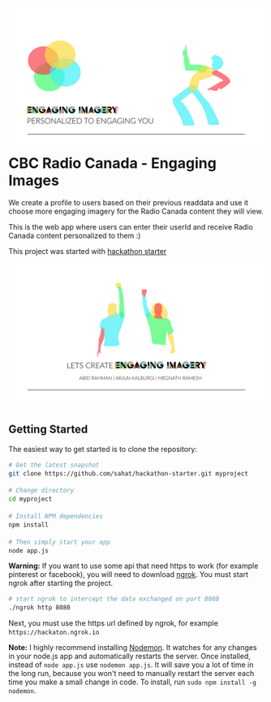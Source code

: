 ![](https://github.com/CBCRCHackathon2018/Registration-Slides/blob/master/01.jpg?raw=true)
CBC Radio Canada - Engaging Images
=======================

We create a profile to users based on their previous readdata and use it choose more engaging imagery for the Radio Canada content they will view.

This is the web app where users can enter their userId and receive Radio Canada content personalized to them :) 

This project was started with [hackathon starter](https://github.com/sahat/hackathon-starter)

![](https://github.com/CBCRCHackathon2018/Registration-Slides/blob/master/13.jpg?raw=true)

Getting Started
---------------

The easiest way to get started is to clone the repository:

```bash
# Get the latest snapshot
git clone https://github.com/sahat/hackathon-starter.git myproject

# Change directory
cd myproject

# Install NPM dependencies
npm install

# Then simply start your app
node app.js
```

**Warning:** If you want to use some api that need https to work (for example pinterest or facebook),
you will need to download [ngrok](https://ngrok.com/).
You must start ngrok after starting the project.

```bash
# start ngrok to intercept the data exchanged on port 8080
./ngrok http 8080
```

Next, you must use the https url defined by ngrok, for example `https://hackaton.ngrok.io`

**Note:** I highly recommend installing [Nodemon](https://github.com/remy/nodemon).
It watches for any changes in your  node.js app and automatically restarts the
server. Once installed, instead of `node app.js` use `nodemon app.js`. It will
save you a lot of time in the long run, because you won't need to manually
restart the server each time you make a small change in code. To install, run
`sudo npm install -g nodemon`.
